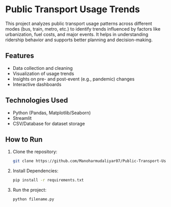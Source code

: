 # Public Transport Usage Trends

This project analyzes public transport usage patterns across different modes (bus, train, metro, etc.) to identify trends influenced by factors like urbanization,
fuel costs, and major events. It helps in understanding ridership behavior and supports better planning and decision-making.

## Features
- Data collection and cleaning
- Visualization of usage trends
- Insights on pre- and post-event (e.g., pandemic) changes
- Interactive dashboards

## Technologies Used
- Python (Pandas, Matplotlib/Seaborn)
- Streamlit
- CSV/Database for dataset storage

## How to Run
1. Clone the repository:
   ```bash
   git clone https://github.com/Manoharmudaliyar07/Public-Transport-Usage-Trends.git
2. Install Dependencies:
   ```bash
   pip install -r requirements.txt
3. Run the project:
   ```bash
   python filename.py

   
